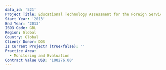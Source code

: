 ```yaml
---
data_id: '521'
Project Title: Educational Technology Assessment for the Foreign Service Institute
Start Year: '2013'
End Year: '2013'
ISO3 Code: GBL
Region: Global
Country: Global
Client/ Donor: DOS
Is Current Project? (true/false): ''
Practice Area:
  - Monitoring and Evaluation
Contract Value USD: '100276.00'
---
```

